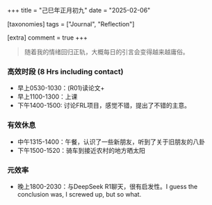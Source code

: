 +++
title = "己巳年正月初九"
date = "2025-02-06"

[taxonomies]
tags = ["Journal", "Reflection"]

[extra]
comment = true
+++

> 随着我的情绪回归正轨，大概每日的引言会变得越来越庸俗。

### 高效时段 (8 Hrs including contact)
- 早上0530-1030：(R01)读论文+
- 早上1100-1300：上课
- 下午1400-1500: 讨论FRL项目，感觉不错，提出了不错的主意。

### 有效休息
- 中午1315-1400：午餐，认识了一些新朋友，听到了关于旧朋友的八卦
- 下午1500-1520：骑车到接近农村的地方晒太阳

### 元效率
- 晚上1800-2030：与DeepSeek R1聊天，很有启发性。I guess the conclusion was, I screwed
    up, but so what.
